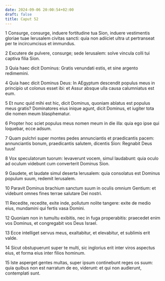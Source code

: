 ```yaml
---
date: 2024-09-06 20:00:54+02:00
draft: false
title: Caput 52
---
```





1 Consurge, consurge, induere fortitudine tua Sion, induere vestimentis gloriae tuae Ierusalem civitas sancti: quia non adiiciet ultra ut pertranseat per te incircumcisus et immundus.

2 Excutere de pulvere, consurge; sede Ierusalem: solve vincula colli tui captiva filia Sion.

3 Quia haec dicit Dominus: Gratis venundati estis, et sine argento redimemini.

4 Quia haec dicit Dominus Deus: In AEgyptum descendit populus meus in principio ut colonus esset ibi: et Assur absque ulla causa calumniatus est eum.

5 Et nunc quid mihi est hic, dicit Dominus, quoniam ablatus est populus meus gratis? Dominatores eius inique agunt, dicit Dominus, et iugiter tota die nomen meum blasphematur.

6 Propter hoc sciet populus meus nomen meum in die illa: quia ego ipse qui loquebar, ecce adsum.

7 Quam pulchri super montes pedes annunciantis et praedicantis pacem: annunciantis bonum, praedicantis salutem, dicentis Sion: Regnabit Deus tuus!

8 Vox speculatorum tuorum: levaverunt vocem, simul laudabunt: quia oculo ad oculum videbunt cum converterit Dominus Sion.

9 Gaudete, et laudate simul deserta Ierusalem: quia consolatus est Dominus populum suum, redemit Ierusalem.

10 Paravit Dominus brachium sanctum suum in oculis omnium Gentium: et videbunt omnes fines terrae salutare Dei nostri.

11 Recedite, recedite, exite inde, pollutum nolite tangere: exite de medio eius, mundamini qui fertis vasa Domini.

12 Quoniam non in tumultu exibitis, nec in fuga properabitis: praecedet enim vos Dominus, et congregabit vos Deus Israel.

13 Ecce intelliget servus meus, exaltabitur, et elevabitur, et sublimis erit valde.

14 Sicut obstupuerunt super te multi, sic inglorius erit inter viros aspectus eius, et forma eius inter filios hominum.

15 Iste asperget gentes multas, super ipsum continebunt reges os suum: quia quibus non est narratum de eo, viderunt: et qui non audierunt, contemplati sunt.


